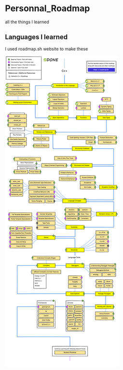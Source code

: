 # Personnal_Roadmap
 all the things I learned

## Languages I learned
I used roadmap.sh website to make these

![roadmap_cpp](cpp_roadmap\cpp.png)
